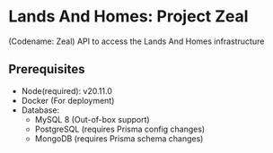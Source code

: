 # Lands And Homes: Project Zeal 
(Codename: Zeal) API to access the Lands And Homes infrastructure

## Prerequisites
- Node(required): v20.11.0
- Docker (For deployment)
- Database:
    - MySQL 8 (Out-of-box support)
    - PostgreSQL (requires Prisma config changes)
    - MongoDB (requires Prisma schema changes)
